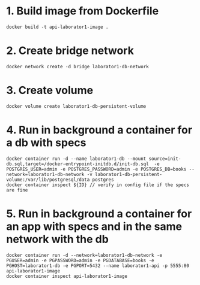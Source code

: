 # 1. Build image from Dockerfile
```docker
docker build -t api-laborator1-image .
```

# 2. Create bridge network
```docker
docker network create -d bridge laborator1-db-network
```

# 3. Create volume
```docker
docker volume create laborator1-db-persistent-volume
```

# 4. Run in background a container for a db with specs
```docker
docker container run -d --name laborator1-db --mount source=init-db.sql,target=/docker-entrypoint-initdb.d/init-db.sql  -e POSTGRES_USER=admin -e POSTGRES_PASSWORD=admin -e POSTGRES_DB=books --network=laborator1-db-network -v laborator1-db-persistent-volume:/var/lib/postgresql/data postgres
docker container inspect ${ID} // verify in config file if the specs are fine
```

# 5. Run in background a container for an app with specs and in the same network with the db
```docker
docker container run -d --network=laborator1-db-network -e PGUSER=admin -e PGPASSWORD=admin -e PGDATABASE=books -e PGHOST=laborator1-db -e PGPORT=5432 --name laborator1-api -p 5555:80 api-laborator1-image
docker container inspect api-laborator1-image
```



